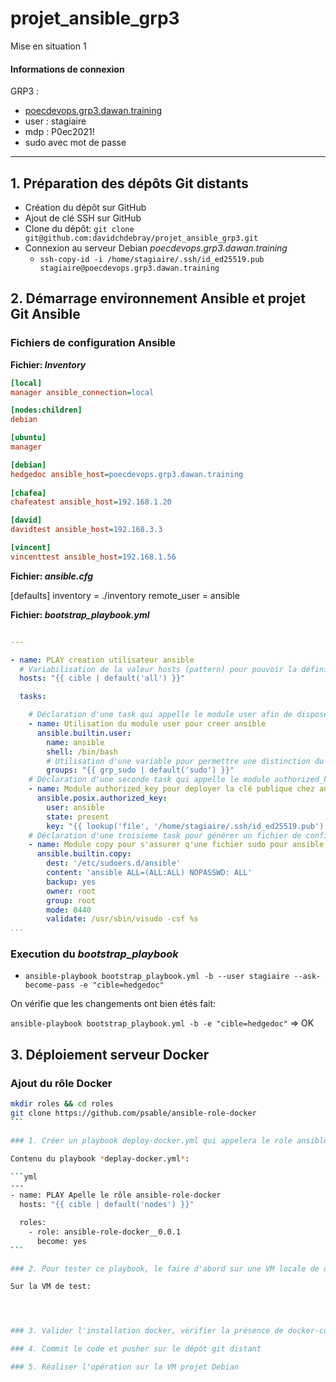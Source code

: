 # projet_ansible_grp3
Mise en situation 1

#### Informations de connexion
GRP3 :

   - [poecdevops.grp3.dawan.training](poecdevops.grp3.dawan.training)   
   - user : stagiaire
   - mdp : P0ec2021!
   - sudo avec mot de passe

---

## 1. Préparation des dépôts Git distants

- Création du dépôt sur GitHub
- Ajout de clé SSH sur GitHub
- Clone du dépôt: `git clone git@github.com:davidchdebray/projet_ansible_grp3.git`
- Connexion au serveur Debian *poecdevops.grp3.dawan.training*
   - `ssh-copy-id -i /home/stagiaire/.ssh/id_ed25519.pub stagiaire@poecdevops.grp3.dawan.training`


## 2. Démarrage environnement Ansible et projet Git Ansible

### Fichiers de configuration Ansible 

**Fichier: *Inventory***

```ini
[local]
manager ansible_connection=local

[nodes:children]
debian

[ubuntu]
manager

[debian]
hedgedoc ansible_host=poecdevops.grp3.dawan.training
 
[chafea]
chafeatest ansible_host=192.168.1.20

[david]
davidtest ansible_host=192.168.3.3

[vincent]
vincenttest ansible_host=192.168.1.56
```

**Fichier: *ansible.cfg***

[defaults]
inventory = ./inventory
remote_user = ansible


**Fichier: *bootstrap_playbook.yml***

```yml

---

- name: PLAY creation utilisateur ansible
  # Variabilisation de la valeur hosts (pattern) pour pouvoir la définir au lancement du play
  hosts: "{{ cible | default('all') }}"

  tasks:

    # Déclaration d'une task qui appelle le module user afin de disposer d'un user ansible
    - name: Utilisation du module user pour creer ansible
      ansible.builtin.user:
        name: ansible
        shell: /bin/bash
        # Utilisation d'une variable pour permettre une distinction du groupe désiré
        groups: "{{ grp_sudo | default('sudo') }}"
    # Déclaration d'une seconde task qui appelle le module authorized_key pour pousser une clé publique pour le user ansible
    - name: Module authorized_key pour deployer la clé publique chez ansible
      ansible.posix.authorized_key:
        user: ansible
        state: present
        key: "{{ lookup('file', '/home/stagiaire/.ssh/id_ed25519.pub') }}"
    # Déclaration d'une troisieme task pour générer un fichier de config sudo dédié au user ansible
    - name: Module copy pour s'assurer q'une fichier sudo pour ansible soit présent avec un contenu précis
      ansible.builtin.copy:
        dest: '/etc/sudoers.d/ansible'
        content: 'ansible ALL=(ALL:ALL) NOPASSWD: ALL'
        backup: yes
        owner: root 
        group: root
        mode: 0440
        validate: /usr/sbin/visudo -csf %s
...
```


### Execution du *bootstrap_playbook*

- `ansible-playbook bootstrap_playbook.yml -b --user stagiaire --ask-become-pass -e "cible=hedgedoc"`

On vérifie que les changements ont bien étés fait:

`ansible-playbook bootstrap_playbook.yml -b -e "cible=hedgedoc"` => OK




## 3. Déploiement serveur Docker

### Ajout du rôle Docker

````bash
mkdir roles && cd roles
git clone https://github.com/psable/ansible-role-docker
```

### 1. Créer un playbook deploy-docker.yml qui appelera le role ansible-role-docker__0.0.1

Contenu du playbook *deplay-docker.yml*:

```yml
---
- name: PLAY Apelle le rôle ansible-role-docker
  hosts: "{{ cible | default('nodes') }}"

  roles:
    - role: ansible-role-docker__0.0.1
      become: yes
```

### 2. Pour tester ce playbook, le faire d'abord sur une VM locale de dev puis une fois sur la machine distante projet Debian

Sur la VM de test:




### 3. Valider l'installation docker, vérifier la présence de docker-compose

### 4. Commit le code et pusher sur le dépôt git distant

### 5. Réaliser l'opération sur la VM projet Debian


